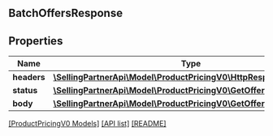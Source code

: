 ## BatchOffersResponse

## Properties

Name | Type | Description | Notes
------------ | ------------- | ------------- | -------------
**headers** | [**\SellingPartnerApi\Model\ProductPricingV0\HttpResponseHeaders**](HttpResponseHeaders.md) |  | [optional]
**status** | [**\SellingPartnerApi\Model\ProductPricingV0\GetOffersHttpStatusLine**](GetOffersHttpStatusLine.md) |  | [optional]
**body** | [**\SellingPartnerApi\Model\ProductPricingV0\GetOffersResponse**](GetOffersResponse.md) |  |

[[ProductPricingV0 Models]](../) [[API list]](../../Api) [[README]](../../../README.md)
